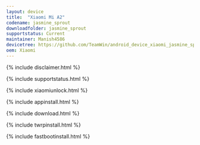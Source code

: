 ```yaml
---
layout: device
title:  "Xiaomi Mi A2"
codename: jasmine_sprout
downloadfolder: jasmine_sprout
supportstatus: Current
maintainer: Manish4586
devicetree: https://github.com/TeamWin/android_device_xiaomi_jasmine_sprout
oem: Xiaomi
---
```


{% include disclaimer.html %}

{% include supportstatus.html %}

{% include xiaomiunlock.html %}

{% include appinstall.html %}

{% include download.html %}

{% include twrpinstall.html %}

{% include fastbootinstall.html %}
